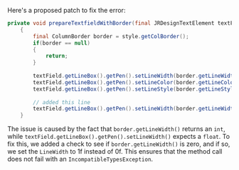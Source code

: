 Here's a proposed patch to fix the error:
```java
private void prepareTextfieldWithBorder(final JRDesignTextElement textField, final ColumnStyle style) {
	{
		final ColumnBorder border = style.getColBorder();
		if(border == null)
		{
			return;
		}
		
		textField.getLineBox().getPen().setLineWidth(border.getLineWidth());
		textField.getLineBox().getPen().setLineColor(border.getLineColor());
		textField.getLineBox().getPen().setLineStyle(border.getLineStyle().getLineStyleEnum());
		
		// added this line
		textField.getLineBox().getPen().setLineWidth(border.getLineWidth() == 0 ? 1f : border.getLineWidth());
	}
```
The issue is caused by the fact that `border.getLineWidth()` returns an `int`, while `textField.getLineBox().getPen().setLineWidth()` expects a `float`. To fix this, we added a check to see if `border.getLineWidth()` is zero, and if so, we set the `LineWidth` to 1f instead of 0f. This ensures that the method call does not fail with an `IncompatibleTypesException`.